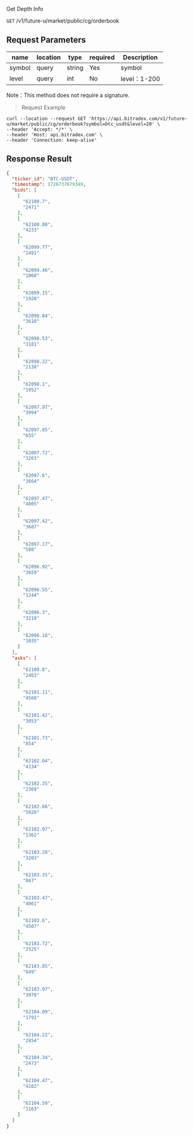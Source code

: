 Get Depth Info

`GET` /v1/future-u/market/public/cg/orderbook

## Request Parameters

| name   | location | type   | required | Description |
|--------|----------|--------|----------|-------------|
| symbol | query    | string | Yes      | symbol      |
| level  | query    | int    | No       | level：1-200 |

Note：This method does not require a signature.

> Request Example

```shell
curl --location --request GET 'https://api.bitradex.com/v1/future-u/market/public/cg/orderbook?symbol=btc_usdt&level=20' \
--header 'Accept: */*' \
--header 'Host: api.bitradex.com' \
--header 'Connection: keep-alive'
```

## Response Result

```json
{
  "ticker_id": "BTC-USDT",
  "timestamp": 1726737679349,
  "bids": [
    [
      "62100.7",
      "2471"
    ],
    [
      "62100.08",
      "4233"
    ],
    [
      "62099.77",
      "1491"
    ],
    [
      "62099.46",
      "1060"
    ],
    [
      "62099.15",
      "1920"
    ],
    [
      "62098.84",
      "3610"
    ],
    [
      "62098.53",
      "3181"
    ],
    [
      "62098.22",
      "2138"
    ],
    [
      "62098.1",
      "1952"
    ],
    [
      "62097.97",
      "3994"
    ],
    [
      "62097.85",
      "655"
    ],
    [
      "62097.72",
      "3263"
    ],
    [
      "62097.6",
      "3664"
    ],
    [
      "62097.47",
      "4005"
    ],
    [
      "62097.42",
      "3687"
    ],
    [
      "62097.17",
      "588"
    ],
    [
      "62096.92",
      "3659"
    ],
    [
      "62096.55",
      "1244"
    ],
    [
      "62096.3",
      "3218"
    ],
    [
      "62096.18",
      "1035"
    ]
  ],
  "asks": [
    [
      "62100.8",
      "2463"
    ],
    [
      "62101.11",
      "4568"
    ],
    [
      "62101.42",
      "3053"
    ],
    [
      "62101.73",
      "854"
    ],
    [
      "62102.04",
      "4134"
    ],
    [
      "62102.35",
      "2369"
    ],
    [
      "62102.66",
      "5020"
    ],
    [
      "62102.97",
      "1362"
    ],
    [
      "62103.28",
      "3203"
    ],
    [
      "62103.35",
      "867"
    ],
    [
      "62103.47",
      "4061"
    ],
    [
      "62103.6",
      "4507"
    ],
    [
      "62103.72",
      "2525"
    ],
    [
      "62103.85",
      "649"
    ],
    [
      "62103.97",
      "3970"
    ],
    [
      "62104.09",
      "1791"
    ],
    [
      "62104.22",
      "2854"
    ],
    [
      "62104.34",
      "2473"
    ],
    [
      "62104.47",
      "4102"
    ],
    [
      "62104.59",
      "1163"
    ]
  ]
}
```

